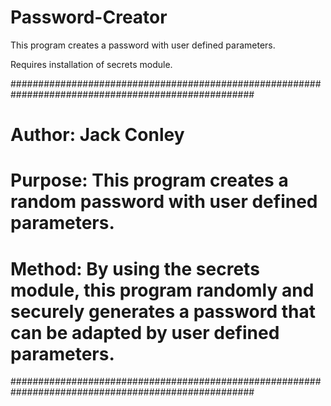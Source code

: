 # Password-Creator
This program creates a password with user defined parameters.

Requires installation of secrets module.

####################################################################################################
# Author: Jack Conley
#
# Purpose: This program creates a random password with user defined parameters.
# 
# Method: By using the secrets module, this program randomly and securely generates a password that can be adapted by user defined parameters.
####################################################################################################
